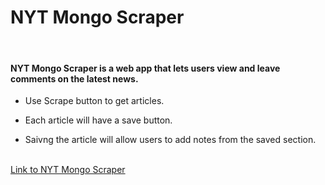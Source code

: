 # NYT Mongo Scraper

<br>

#### NYT Mongo Scraper is a web app that lets users view and leave comments on the latest news.

- Use Scrape button to get articles.

- Each article will have a save button.

- Saivng the article will allow users to add notes from the saved section.

<br>
<a href="https://mongoscraper-ma.herokuapp.com/">Link to NYT Mongo Scraper</a>
